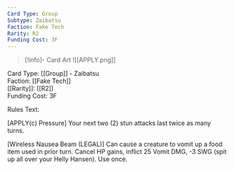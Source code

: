 ```yaml
---
Card Type: Group
Subtype: Zaibatsu
Faction: Fake Tech
Rarity: R2
Funding Cost: 3F
---
```

> [!info]- Card Art
> ![[APPLY.png]]

Card Type: [[Group]] - Zaibatsu  
Faction: [[Fake Tech]]  
[[Rarity]]: [[R2]]  
Funding Cost: 3F  

Rules Text:  

[APPLY(c) Pressure] Your next two (2) stun attacks last twice as many turns.  

[Wireless Nausea Beam (LEGAL)] Can cause a creature to vomit up a food item used in prior turn. Cancel HP gains, inflict 25 Vomit DMG, -3 SWG (spit up all over your Helly Hansen). Use once.  